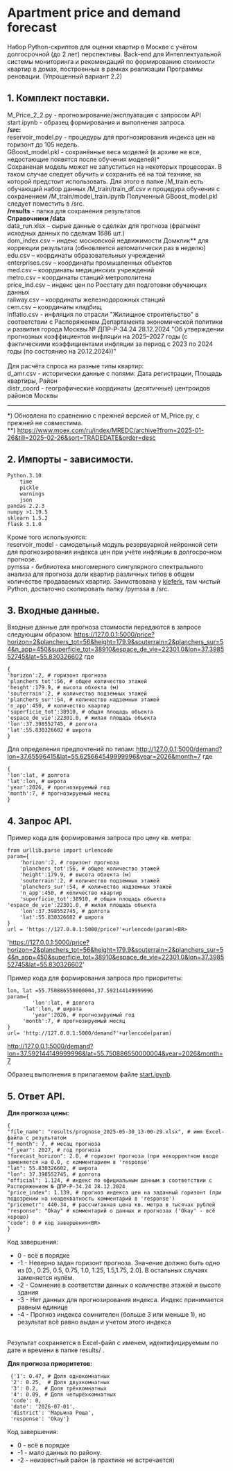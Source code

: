 # Apartment price and demand forecast
Набор Python-скриптов для оценки квартир в Москве с учётом долгосрочной (до 2 лет) перспективы.
Back-end для Интеллектуальной системы мониторинга и рекомендаций по формированию стоимости квартир в домах, 
построенных в рамках реализации Программы реновации.
(Упрощенный вариант 2.2)

## 1. Комплект поставки.

M_Price_2_2.py - прогнозирование/эксплуатация с запросом API<BR>
start.ipynb - образец формирования и выполнения запроса.<BR>
<B>/src:</B><BR>
reservoir_model.py - процедуры для прогнозирования индекса цен на горизонт до 105 недель. <BR>
GBoost_model.pkl - сохранённые веса моделей (в архиве не все, недостающие появятся после обучения моделей)* <BR>
Сохраненая модель может не запуститься на некоторых процесорах. В таком случае следует обучить и сохранить её на той технике, на которой предстоит использовать. 
Для этого в папке /M_train есть обучающий набор данных /M_train/train_df.csv и процедура обучения с сохранением /M_train/model_train.ipynb
Полученный GBoost_model.pkl следует поместить в /src.
<BR>
<B>/results</B> - папка для сохранения результатов<BR>
<B>Справочники /data</B><BR>
	data_run.xlsx – сырые данные о сделках для прогноза (фрагмент исходных данных по сделкам 1686 шт.) <BR>
	dom_index.csv – индекс московской недвижимости Домклик** для коррекции результата (обновляется автоматически раз в неделю)<BR>
	edu.csv – координаты образовательных учреждений<BR>
	enterprises.csv – координаты промышленных объектов<BR>
	med.csv – координаты медицинских учреждений<BR>
	metro.csv – координаты станций метрополитена<BR>
	price_ind.csv – индекс цен по Росстату для подготовки обучающих данных<BR>
	railway.csv – координаты железнодорожных станций<BR>
 	cem.csv – координаты кладбищ<BR>
  	inflatio.csv - инфляция по отрасли "Жилищное строительство" в соответствии с Распоряженем Департамента экономической политики и развития города Москвы № ДПР-Р-34.24 28.12.2024
        "Об утверждении прогнозных коэффициентов инфляции на 2025–2027 годы (с фактическими коэффициентами инфляции за период с 2023 по 2024 годы (по состоянию на 20.12.2024))" <BR>
 <BR>
 Для расчёта спроса на разные типы квартир:<BR>
 	d_amr.csv - исторически данные с полями: Дата регистрации, Площадь квартиры, Район<BR>
  	distr_coord - географические координаты (десятичные) центроидов районов Москвы
  ______________
*) Обновлена по сравнению с прежней версией от M_Price.py, с прежней не совместима.<BR>
**) https://www.moex.com/ru/index/MREDC/archive?from=2025-01-26&till=2025-02-26&sort=TRADEDATE&order=desc


## 2. Импорты - зависимости.
	Python.3.10
		time
		pickle
		warnings
		json
	pandas 2.2.3
	numpy >1.19.5
	sklearn 1.5.2
 	flask 3.1.0

Кроме того используются:<BR>
reservoir_model - самодельный модуль резервуарной нейронной сети для прогнозирования индекса цен при учёте инфляции в долгосрочном прогнозе.<BR>
pymssa - библиотека многомерного сингулярного спектрального анализа для прогноза доли квартир различных типов в общем количестве продаваемых квартир. Заимствована у <A href='https://github.com/kieferk/pymssa'>kieferk</A>, там чистый Python, достаточно скопировать папку /pymssa в /src.

## 3. Входные данные.
Входные данные для прогноза стоимости передаются в запросе следующим образом:
https://127.0.0.1:5000/price?horizon=2&planchers_tot=56&height=179.9&souterrain=2&planchers_sur=54&n_app=450&superficie_tot=38910&espace_de_vie=22301.0&lon=37.398552745&lat=55.830326602
где<BR>
	
 	{
  	'horizon':2, # горизонт прогноза
	'planchers_tot':56, # общее количество этажей
	'height':179.9, # высота обхекта (м)
	'souterrain':2, # количество подземных этажей
	'planchers_sur':54, # количество надземных этажей
	'n_app':450, # количество квартир
	'superficie_tot':38910, # общая площадь объекта 
	'espace_de_vie':22301.0, # жилая площадь объекта
	'lon':37.398552745, # долгота 
	'lat':55.830326602 # широта
 	}

Для определения предпочтений по типам: 
http://127.0.0.1:5000/demand?lon=37.65596415&lat=55.625664549999996&year=2026&month=7
где<BR>

	{
	'lon':lat, # долгота 
	'lat':lon, # широта 
	'year':2026, # прогнозируемый год
	'month':7, # прогнозируемый месяц
	}

## 4. Запрос API.

Пример кода для формирования запроса про цену кв. метра:<BR>

	from urllib.parse import urlencode
	param={
    	'horizon':2, # горизонт прогноза
    	'planchers_tot':56, # общее количество этажей
    	'height':179.9, # высота обхекта (м)
    	'souterrain':2, # количество подземных этажей
    	'planchers_sur':54, # количество надземных этажей
    	'n_app':450, # количество квартир
    	'superficie_tot':38910, # общая площадь объекта 
   	'espace_de_vie':22301.0, # жилая площадь объекта
    	'lon':37.398552745, # долгота
    	'lat':55.830326602 # широта
	}
	url = 'https://127.0.0.1:5000/price?'+urlencode(param)<BR>

'https://127.0.0.1:5000/price?horizon=2&planchers_tot=56&height=179.9&souterrain=2&planchers_sur=54&n_app=450&superficie_tot=38910&espace_de_vie=22301.0&lon=37.398552745&lat=55.830326602' <BR>

Пример кода для формирования запроса про приоритеты: <BR>

	lon, lat =55.750886550000004,37.592144149999996
	param={
    		'lon':lat, # долгота 
   		 'lat':lon, # широта 
    		'year':2026, # прогнозируемый год
   		 'month':7, # прогнозируемый месяц
	}
	url= 'http://127.0.0.1:5000/demand?'+urlencode(param)
http://127.0.0.1:5000/demand?lon=37.592144149999996&lat=55.750886550000004&year=2026&month=7 <BR>

Образец выполнения в прилагаемом файле <A href='https://github.com/Anthony-Cov/Mos_real_estate/blob/main/start.ipynb'>start.ipynb</A>. <BR>

## 5. Ответ API.
<B>Для прогноза цены:</B><BR>

	{
  	"file_name": "results/prognose_2025-05-30_13-00-29.xlsx", # имя Excel-файла с результатом
   	"f_month": 7, # месац прогноза
 	"f_year": 2027, # год прогноза
  	"forecast_horizon": 2.0, # горизонт прогноза (при некорректном вводе заменяется на 0.0, c комментарием в 'response'
  	"lat": 55.830326602, # широта
  	"lon": 37.398552745, # долгота
   	"official": 1.124, # индекс по официальным данным в соответствии с Распоряжением № ДПР-Р-34.24 28.12.2024
  	"price_index": 1.139, # прогноз индекса цен на заданный горизонт (при подозрении на неадекватность комментарий в 'response')
  	"pricemetr": 440.34, # рассчитанная цена кв. метра в тысячах рублей
  	"response": "Okay" # комментарий о данных и прогнозах ('Okay' - всё хорошо)
   	"code": 0 # код завершения<BR>
	}
Код завершения: 
<UL>
	<LI>0 - всё в порядке</LI>
 	<LI>-1 - Неверно задан горизонт прогноза. Значение должно быть одно из [0., 0.25, 0.5, 0.75, 1.0, 1.25, 1.5,1.75, 2.0]. В остальных случаях заменяется нулём.</LI>
 	<LI>-2 - Сомнение в соответстви данных о количестве этажей и высоте здания</LI>
 	<LI>-3 - Нет данных для прогнозирования индекса. Индекс принимается равным единице</LI>
 	<LI>-4 - Прогноз индекса сомнителен (больше 3 или меньше 1), но результат всё равно выдан и учетом этого индекса </LI>
</UL>	
<BR>
Результат сохраняется в Excel-файл с именем, идентифицируемым по дате и времени в папке results/ .<BR>

<B>Для прогноза приоритетов:</B>

	 {'1': 0.47, # Доля однокомнатных
	 '2': 0.25,  # Доля двухкомнатных
	 '3': 0.2,  # Доля трёхкомнатных
	 '4': 0.09, # Доля четырёхкомнатных
	 'code': 0,
	 'date': '2026-07-01',
	 'district': 'Марьина Роща',
	 'response': 'Okay'}

Код завершения: 
<UL>
	<LI>0 - всё в порядке</LIL>
 	<LI>-1 - мало данных по району.</LI>
 	<LI>-2 - неизвестный район (в практике не встречается)</LI>
</UL>
  
